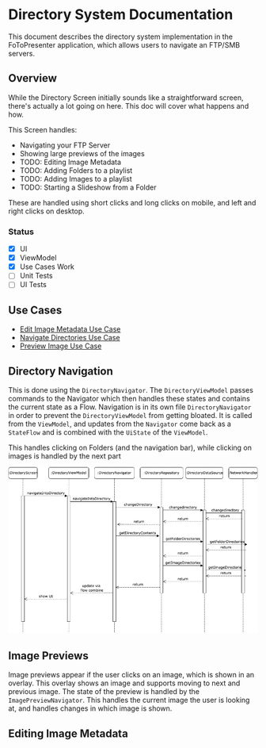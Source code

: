 # Directory System Documentation

This document describes the directory system implementation in the FoToPresenter application, which allows users to navigate an FTP/SMB servers.

## Overview

While the Directory Screen initially sounds like a straightforward screen, there's actually a lot going on here. This doc will cover what happens and how.

This Screen handles:
* Navigating your FTP Server
* Showing large previews of the images
* TODO: Editing Image Metadata
* TODO: Adding Folders to a playlist
* TODO: Adding Images to a playlist
* TODO: Starting a Slideshow from a Folder

These are handled using short clicks and long clicks on mobile, and left and right clicks on desktop.

### Status
- [X] UI
- [X] ViewModel
- [X] Use Cases Work
- [ ] Unit Tests
- [ ] UI Tests

## Use Cases
* [Edit Image Metadata Use Case](UseCases/EditImageMetadataUseCase.md)
* [Navigate Directories Use Case](UseCases/NavigateDirectoriesUseCase.md)
* [Preview Image Use Case](UseCases/PreviewImageUseCase.md)

## Directory Navigation

This is done using the `DirectoryNavigator`. 
The `DirectoryViewModel` passes commands to the Navigator which then handles these states and contains the current state as a Flow.
Navigation is in its own file `DirectoryNavigator` in order to prevent the `DirectoryViewModel` from getting bloated.
It is called from the `ViewModel`, and updates from the `Navigator` come back as a `StateFlow` and is combined with the `UiState` of the `ViewModel`.

This handles clicking on Folders (and the navigation bar), while clicking on images is handled by the next part

![Directory Navigation](../../../UML/DirectoryFlow.drawio.png)

## Image Previews

Image previews appear if the user clicks on an image, which is shown in an overlay. This overlay shows an image and supports moving to next and previous image.
The state of the preview is handled by the `ImagePreviewNavigator`. This handles the current image the user is looking at, and handles changes in which image is shown.

## Editing Image Metadata



